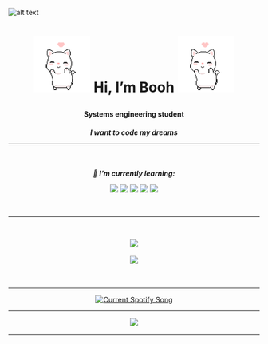 ![alt text](https://github.com/Booh-rm/Media/blob/main/booh%20(1).gif)


# <p align=center> ![alt text](https://github.com/Booh-rm/Media/blob/main/2.gif) Hi, I’m Booh ![alt text](https://github.com/Booh-rm/Media/blob/main/2.gif) </p>

<h4 align="center" style="margin-bottom: 1px"><b>Systems engineering student</b></h4>
<h5 align="center" style="margin-bottom: 1px" >I want to code my dreams</h5>

----------------------------------

<br/>

<h5 align="center" style="margin-bottom: 1px">🌱 I’m currently learning:</h5> 
<p align="center">
 <img src="https://img.shields.io/badge/-JavaScriptES6-F7DF1E?style=flat-square&t&logo=JavaScript&logoColor=FFFFFF" /> 
 <img src="https://img.shields.io/badge/-HTML5-E34F26?style=flat-square&t&logo=HTML5&logoColor=FFFFFF" />
 <img src="https://img.shields.io/badge/-CSS3-1572B6?style=flat-square&t&logo=CSS3&logoColor=FFFFFF" />
 <img src="https://img.shields.io/badge/-Typescript-00599C?style=flat-square&t&logo=Typescript&logoColor=FFFFFF" /> <img src="https://img.shields.io/badge/-DotNet-5C2D91?style=flat-square&t&logo=.Net&logoColor=FFFFFF" />
</p>

<br/>

----------------------------------

<br/>

<p align="center">
  <img src="https://github-readme-stats.vercel.app/api?username=Booh-rm&theme=tokyonight&show_icons=true" />
</p>

<p align="center">
  <img src="https://github-readme-stats.vercel.app/api/top-langs/?username=Booh-rm&layout=compact&theme=tokyonight" />
</p>

<br/>

----------------------------------

<p align="center">
<a href="https://open.spotify.com/user/dmoc8zhqq1qn8539fsqwiqyf6">
  <img src="https://spotify-readme-psi.vercel.app/api?theme=dark&scan=true&rainbow=true" alt="Current Spotify Song">
</a>

----------------------------------

<p align="center">
  <a href="https://git.io/typing-svg">
  <img src="https://readme-typing-svg.herokuapp.com?center=false&vCenter=true&lines=Encrypt+the+clouds+of+my+thoughts"></a>
</p>

----------------------------------
